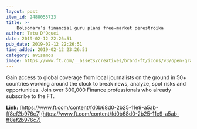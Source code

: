 ```yaml
---
layout: post
item_id: 2488055723
title: >-
    Bolsonaro’s financial guru plans free-market perestroika
author: Tatu D'Oquei
date: 2019-02-12 22:26:51
pub_date: 2019-02-12 22:26:51
time_added: 2019-02-12 23:26:51
category: avisamos
image: https://www.ft.com/__assets/creatives/brand-ft/icons/v3/open-graph.png
---
```


Gain access to global coverage from local journalists on the ground in 50+ countries working around the clock to break news, analyze, spot risks and opportunities. Join over 300,000 Finance professionals who already subscribe to the FT.

**Link:** [https://www.ft.com/content/fd0b68d0-2b25-11e9-a5ab-ff8ef2b976c7](https://www.ft.com/content/fd0b68d0-2b25-11e9-a5ab-ff8ef2b976c7)

